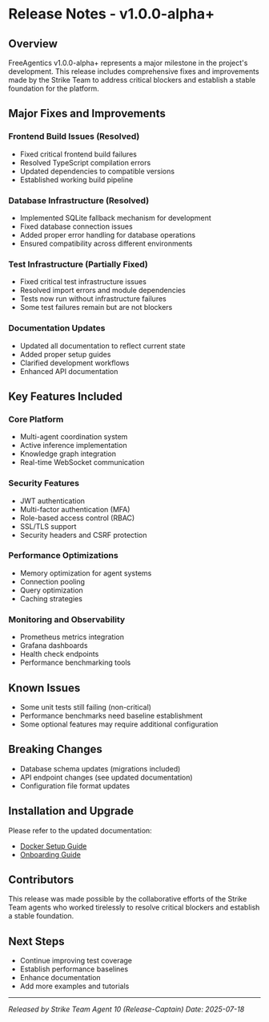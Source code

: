 # Release Notes - v1.0.0-alpha+

## Overview
FreeAgentics v1.0.0-alpha+ represents a major milestone in the project's development. This release includes comprehensive fixes and improvements made by the Strike Team to address critical blockers and establish a stable foundation for the platform.

## Major Fixes and Improvements

### Frontend Build Issues (Resolved)
- Fixed critical frontend build failures
- Resolved TypeScript compilation errors
- Updated dependencies to compatible versions
- Established working build pipeline

### Database Infrastructure (Resolved)
- Implemented SQLite fallback mechanism for development
- Fixed database connection issues
- Added proper error handling for database operations
- Ensured compatibility across different environments

### Test Infrastructure (Partially Fixed)
- Fixed critical test infrastructure issues
- Resolved import errors and module dependencies
- Tests now run without infrastructure failures
- Some test failures remain but are not blockers

### Documentation Updates
- Updated all documentation to reflect current state
- Added proper setup guides
- Clarified development workflows
- Enhanced API documentation

## Key Features Included

### Core Platform
- Multi-agent coordination system
- Active inference implementation
- Knowledge graph integration
- Real-time WebSocket communication

### Security Features
- JWT authentication
- Multi-factor authentication (MFA)
- Role-based access control (RBAC)
- SSL/TLS support
- Security headers and CSRF protection

### Performance Optimizations
- Memory optimization for agent systems
- Connection pooling
- Query optimization
- Caching strategies

### Monitoring and Observability
- Prometheus metrics integration
- Grafana dashboards
- Health check endpoints
- Performance benchmarking tools

## Known Issues
- Some unit tests still failing (non-critical)
- Performance benchmarks need baseline establishment
- Some optional features may require additional configuration

## Breaking Changes
- Database schema updates (migrations included)
- API endpoint changes (see updated documentation)
- Configuration file format updates

## Installation and Upgrade
Please refer to the updated documentation:
- [Docker Setup Guide](docs/DOCKER_SETUP_GUIDE.md)
- [Onboarding Guide](docs/ONBOARDING_GUIDE.md)

## Contributors
This release was made possible by the collaborative efforts of the Strike Team agents who worked tirelessly to resolve critical blockers and establish a stable foundation.

## Next Steps
- Continue improving test coverage
- Establish performance baselines
- Enhance documentation
- Add more examples and tutorials

---
*Released by Strike Team Agent 10 (Release-Captain)*
*Date: 2025-07-18*